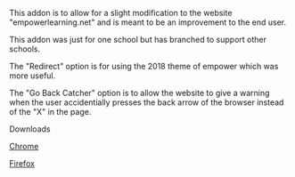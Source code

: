 This addon is to allow for a slight modification to the website 
"empowerlearning.net" and is meant to be an improvement to the end user.

This addon was just for one school but has branched to 
support other schools.

The "Redirect" option is for using the 2018 theme of empower which 
was more useful.

The "Go Back Catcher" option is to allow the website to give a warning 
when the user accidentially presses the back arrow of the browser instead
of the "X" in the page.

Downloads

[Chrome](https://chrome.google.com/webstore/detail/empowerify/eijoagbdkjifbgbkhebmdpaofdmniomg)

[Firefox](https://github.com/RyanHir/Empowerify/releases/download/1.4.4/empowerify-1.4.4-fx.xpi) 
